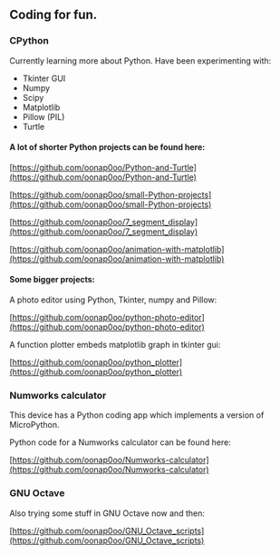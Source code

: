 ## Coding for fun.

### CPython

Currently learning more about Python. Have been experimenting with:
  
* Tkinter GUI
* Numpy
* Scipy
* Matplotlib
* Pillow (PIL)
* Turtle

#### A lot of shorter Python projects can be found here:

[https://github.com/oonap0oo/Python-and-Turtle](https://github.com/oonap0oo/Python-and-Turtle)

[https://github.com/oonap0oo/small-Python-projects](https://github.com/oonap0oo/small-Python-projects)

[https://github.com/oonap0oo/7_segment_display](https://github.com/oonap0oo/7_segment_display)

[https://github.com/oonap0oo/animation-with-matplotlib](https://github.com/oonap0oo/animation-with-matplotlib)

#### Some bigger projects:

A photo editor using Python, Tkinter, numpy and Pillow:

[https://github.com/oonap0oo/python-photo-editor](https://github.com/oonap0oo/python-photo-editor)

A function plotter embeds matplotlib graph in tkinter gui:

[https://github.com/oonap0oo/python_plotter](https://github.com/oonap0oo/python_plotter)

### Numworks calculator

This device has a Python coding app which implements a version of MicroPython.

Python code for a Numworks calculator can be found here:

[https://github.com/oonap0oo/Numworks-calculator](https://github.com/oonap0oo/Numworks-calculator)


### GNU Octave

Also trying some stuff in GNU Octave now and then:

[https://github.com/oonap0oo/GNU_Octave_scripts](https://github.com/oonap0oo/GNU_Octave_scripts)

<!---
oonap0oo/oonap0oo is a ✨ special ✨ repository because its `README.md` (this file) appears on your GitHub profile.
You can click the Preview link to take a look at your changes.
--->
